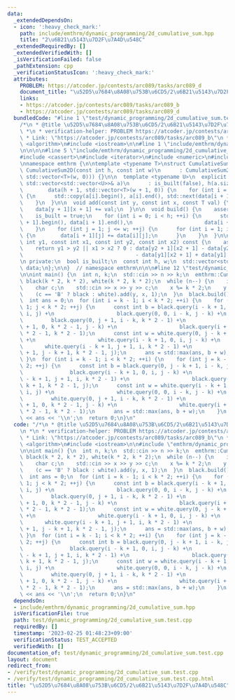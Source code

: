 ```yaml
---
data:
  _extendedDependsOn:
  - icon: ':heavy_check_mark:'
    path: include/emthrm/dynamic_programming/2d_cumulative_sum.hpp
    title: "2\u6B21\u5143\u7D2F\u7A4D\u548C"
  _extendedRequiredBy: []
  _extendedVerifiedWith: []
  _isVerificationFailed: false
  _pathExtension: cpp
  _verificationStatusIcon: ':heavy_check_mark:'
  attributes:
    PROBLEM: https://atcoder.jp/contests/arc089/tasks/arc089_d
    document_title: "\u52D5\u7684\u8A08\u753B\u6CD5/2\u6B21\u5143\u7D2F\u7A4D\u548C"
    links:
    - https://atcoder.jp/contests/arc089/tasks/arc089_b
    - https://atcoder.jp/contests/arc089/tasks/arc089_d
  bundledCode: "#line 1 \"test/dynamic_programming/2d_cumulative_sum.test.cpp\"\n\
    /*\n * @title \u52D5\u7684\u8A08\u753B\u6CD5/2\u6B21\u5143\u7D2F\u7A4D\u548C\n\
    \ *\n * verification-helper: PROBLEM https://atcoder.jp/contests/arc089/tasks/arc089_d\n\
    \ * Link: \"https://atcoder.jp/contests/arc089/tasks/arc089_b\"\n */\n\n#include\
    \ <algorithm>\n#include <iostream>\n\n#line 1 \"include/emthrm/dynamic_programming/2d_cumulative_sum.hpp\"\
    \n\n\n\n#line 5 \"include/emthrm/dynamic_programming/2d_cumulative_sum.hpp\"\n\
    #include <cassert>\n#include <iterator>\n#include <numeric>\n#include <vector>\n\
    \nnamespace emthrm {\n\ntemplate <typename T>\nstruct CumulativeSum2D {\n  explicit\
    \ CumulativeSum2D(const int h, const int w)\n      : CumulativeSum2D(std::vector<std::vector<T>>(h,\
    \ std::vector<T>(w, 0))) {}\n\n  template <typename U>\n  explicit CumulativeSum2D(const\
    \ std::vector<std::vector<U>>& a)\n      : is_built(false), h(a.size()), w(a.front().size()),\n\
    \        data(h + 1, std::vector<T>(w + 1, 0)) {\n    for (int i = 0; i < h; ++i)\
    \ {\n      std::copy(a[i].begin(), a[i].end(), std::next(data[i + 1].begin()));\n\
    \    }\n  }\n\n  void add(const int y, const int x, const T val) {\n    assert(!is_built);\n\
    \    data[y + 1][x + 1] += val;\n  }\n\n  void build() {\n    assert(!is_built);\n\
    \    is_built = true;\n    for (int i = 0; i < h; ++i) {\n      std::partial_sum(data[i\
    \ + 1].begin(), data[i + 1].end(),\n                       data[i + 1].begin());\n\
    \    }\n    for (int j = 1; j <= w; ++j) {\n      for (int i = 1; i < h; ++i)\
    \ {\n        data[i + 1][j] += data[i][j];\n      }\n    }\n  }\n\n  T query(const\
    \ int y1, const int x1, const int y2, const int x2) const {\n    assert(is_built);\n\
    \    return y1 > y2 || x1 > x2 ? 0 : data[y2 + 1][x2 + 1] - data[y2 + 1][x1]\n\
    \                                    - data[y1][x2 + 1] + data[y1][x1];\n  }\n\
    \n private:\n  bool is_built;\n  const int h, w;\n  std::vector<std::vector<T>>\
    \ data;\n};\n\n}  // namespace emthrm\n\n\n#line 12 \"test/dynamic_programming/2d_cumulative_sum.test.cpp\"\
    \n\nint main() {\n  int n, k;\n  std::cin >> n >> k;\n  emthrm::CumulativeSum2D<int>\
    \ black(k * 2, k * 2), white(k * 2, k * 2);\n  while (n--) {\n    int x, y;\n\
    \    char c;\n    std::cin >> x >> y >> c;\n    x %= k * 2;\n    y %= k * 2;\n\
    \    (c == 'B' ? black : white).add(y, x, 1);\n  }\n  black.build();\n  white.build();\n\
    \  int ans = 0;\n  for (int i = k - 1; i < k * 2; ++i) {\n    for (int j = k -\
    \ 1; j < k * 2; ++j) {\n      const int b = black.query(i - k + 1, j - k + 1,\
    \ i, j) +\n                    black.query(0, 0, i - k, j - k) +\n           \
    \         black.query(0, j + 1, i - k, k * 2 - 1) +\n                    black.query(i\
    \ + 1, 0, k * 2 - 1, j - k) +\n                    black.query(i + 1, j + 1, k\
    \ * 2 - 1, k * 2 - 1);\n      const int w = white.query(0, j - k + 1, i - k, j)\
    \ +\n                    white.query(i - k + 1, 0, i, j - k) +\n             \
    \       white.query(i - k + 1, j + 1, i, k * 2 - 1) +\n                    white.query(i\
    \ + 1, j - k + 1, k * 2 - 1, j);\n      ans = std::max(ans, b + w);\n    }\n \
    \ }\n  for (int i = k - 1; i < k * 2; ++i) {\n    for (int j = k - 1; j < k *\
    \ 2; ++j) {\n      const int b = black.query(0, j - k + 1, i - k, j) +\n     \
    \               black.query(i - k + 1, 0, i, j - k) +\n                    black.query(i\
    \ - k + 1, j + 1, i, k * 2 - 1) +\n                    black.query(i + 1, j -\
    \ k + 1, k * 2 - 1, j);\n      const int w = white.query(i - k + 1, j - k + 1,\
    \ i, j) +\n                    white.query(0, 0, i - k, j - k) +\n           \
    \         white.query(0, j + 1, i - k, k * 2 - 1) +\n                    white.query(i\
    \ + 1, 0, k * 2 - 1, j - k) +\n                    white.query(i + 1, j + 1, k\
    \ * 2 - 1, k * 2 - 1);\n      ans = std::max(ans, b + w);\n    }\n  }\n  std::cout\
    \ << ans << '\\n';\n  return 0;\n}\n"
  code: "/*\n * @title \u52D5\u7684\u8A08\u753B\u6CD5/2\u6B21\u5143\u7D2F\u7A4D\u548C\
    \n *\n * verification-helper: PROBLEM https://atcoder.jp/contests/arc089/tasks/arc089_d\n\
    \ * Link: \"https://atcoder.jp/contests/arc089/tasks/arc089_b\"\n */\n\n#include\
    \ <algorithm>\n#include <iostream>\n\n#include \"emthrm/dynamic_programming/2d_cumulative_sum.hpp\"\
    \n\nint main() {\n  int n, k;\n  std::cin >> n >> k;\n  emthrm::CumulativeSum2D<int>\
    \ black(k * 2, k * 2), white(k * 2, k * 2);\n  while (n--) {\n    int x, y;\n\
    \    char c;\n    std::cin >> x >> y >> c;\n    x %= k * 2;\n    y %= k * 2;\n\
    \    (c == 'B' ? black : white).add(y, x, 1);\n  }\n  black.build();\n  white.build();\n\
    \  int ans = 0;\n  for (int i = k - 1; i < k * 2; ++i) {\n    for (int j = k -\
    \ 1; j < k * 2; ++j) {\n      const int b = black.query(i - k + 1, j - k + 1,\
    \ i, j) +\n                    black.query(0, 0, i - k, j - k) +\n           \
    \         black.query(0, j + 1, i - k, k * 2 - 1) +\n                    black.query(i\
    \ + 1, 0, k * 2 - 1, j - k) +\n                    black.query(i + 1, j + 1, k\
    \ * 2 - 1, k * 2 - 1);\n      const int w = white.query(0, j - k + 1, i - k, j)\
    \ +\n                    white.query(i - k + 1, 0, i, j - k) +\n             \
    \       white.query(i - k + 1, j + 1, i, k * 2 - 1) +\n                    white.query(i\
    \ + 1, j - k + 1, k * 2 - 1, j);\n      ans = std::max(ans, b + w);\n    }\n \
    \ }\n  for (int i = k - 1; i < k * 2; ++i) {\n    for (int j = k - 1; j < k *\
    \ 2; ++j) {\n      const int b = black.query(0, j - k + 1, i - k, j) +\n     \
    \               black.query(i - k + 1, 0, i, j - k) +\n                    black.query(i\
    \ - k + 1, j + 1, i, k * 2 - 1) +\n                    black.query(i + 1, j -\
    \ k + 1, k * 2 - 1, j);\n      const int w = white.query(i - k + 1, j - k + 1,\
    \ i, j) +\n                    white.query(0, 0, i - k, j - k) +\n           \
    \         white.query(0, j + 1, i - k, k * 2 - 1) +\n                    white.query(i\
    \ + 1, 0, k * 2 - 1, j - k) +\n                    white.query(i + 1, j + 1, k\
    \ * 2 - 1, k * 2 - 1);\n      ans = std::max(ans, b + w);\n    }\n  }\n  std::cout\
    \ << ans << '\\n';\n  return 0;\n}\n"
  dependsOn:
  - include/emthrm/dynamic_programming/2d_cumulative_sum.hpp
  isVerificationFile: true
  path: test/dynamic_programming/2d_cumulative_sum.test.cpp
  requiredBy: []
  timestamp: '2023-02-25 01:48:23+09:00'
  verificationStatus: TEST_ACCEPTED
  verifiedWith: []
documentation_of: test/dynamic_programming/2d_cumulative_sum.test.cpp
layout: document
redirect_from:
- /verify/test/dynamic_programming/2d_cumulative_sum.test.cpp
- /verify/test/dynamic_programming/2d_cumulative_sum.test.cpp.html
title: "\u52D5\u7684\u8A08\u753B\u6CD5/2\u6B21\u5143\u7D2F\u7A4D\u548C"
---
```

